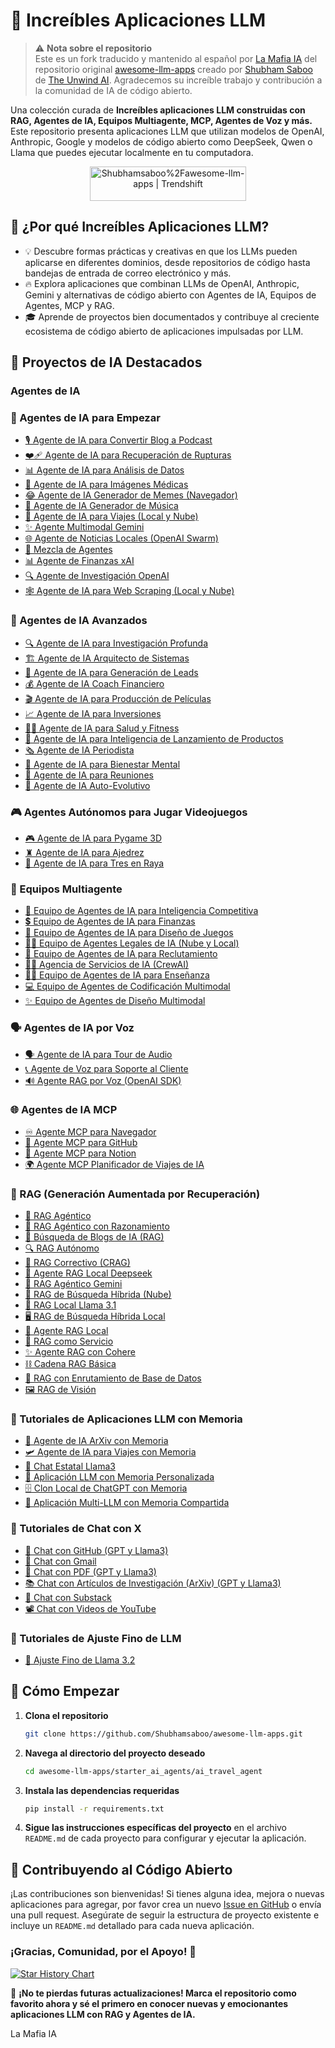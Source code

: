 # 🌟 Increíbles Aplicaciones LLM

> ⚠️ **Nota sobre el repositorio**  
> Este es un fork traducido y mantenido al español por [La Mafia IA](https://aimafia.substack.com/) del repositorio original [awesome-llm-apps](https://github.com/Shubhamsaboo/awesome-llm-apps) creado por [Shubham Saboo](https://x.com/Saboo_Shubham_) de [The Unwind AI](https://www.theunwindai.com/). Agradecemos su increíble trabajo y contribución a la comunidad de IA de código abierto.

Una colección curada de **Increíbles aplicaciones LLM construidas con RAG, Agentes de IA, Equipos Multiagente, MCP, Agentes de Voz y más.** Este repositorio presenta aplicaciones LLM que utilizan modelos de OpenAI, Anthropic, Google y modelos de código abierto como DeepSeek, Qwen o Llama que puedes ejecutar localmente en tu computadora.

<p align="center">
  <a href="https://trendshift.io/repositories/9876" target="_blank">
    <img src="https://trendshift.io/api/badge/repositories/9876" alt="Shubhamsaboo%2Fawesome-llm-apps | Trendshift" style="width: 250px; height: 55px;" />
  </a>
</p>

## 🤔 ¿Por qué Increíbles Aplicaciones LLM?

- 💡 Descubre formas prácticas y creativas en que los LLMs pueden aplicarse en diferentes dominios, desde repositorios de código hasta bandejas de entrada de correo electrónico y más.
- 🔥 Explora aplicaciones que combinan LLMs de OpenAI, Anthropic, Gemini y alternativas de código abierto con Agentes de IA, Equipos de Agentes, MCP y RAG.
- 🎓 Aprende de proyectos bien documentados y contribuye al creciente ecosistema de código abierto de aplicaciones impulsadas por LLM.

## 📂 Proyectos de IA Destacados

### Agentes de IA

### 🌱 Agentes de IA para Empezar

*   [🎙️ Agente de IA para Convertir Blog a Podcast](starter_ai_agents/ai_blog_to_podcast_agent/)
*   [❤️‍🩹 Agente de IA para Recuperación de Rupturas](starter_ai_agents/ai_breakup_recovery_agent/)
*   [📊 Agente de IA para Análisis de Datos](starter_ai_agents/ai_data_analysis_agent/)
*   [🩻 Agente de IA para Imágenes Médicas](starter_ai_agents/ai_medical_imaging_agent/)
*   [😂 Agente de IA Generador de Memes (Navegador)](starter_ai_agents/ai_meme_generator_agent_browseruse/)
*   [🎵 Agente de IA Generador de Música](starter_ai_agents/ai_music_generator_agent/)
*   [🛫 Agente de IA para Viajes (Local y Nube)](starter_ai_agents/ai_travel_agent/)
*   [✨ Agente Multimodal Gemini](starter_ai_agents/gemini_multimodal_agent_demo/)
*   [🌐 Agente de Noticias Locales (OpenAI Swarm)](starter_ai_agents/local_news_agent_openai_swarm/)
*   [🔄 Mezcla de Agentes](starter_ai_agents/mixture_of_agents/)
*   [📊 Agente de Finanzas xAI](starter_ai_agents/xai_finance_agent/)
*   [🔍 Agente de Investigación OpenAI](starter_ai_agents/opeani_research_agent/)
*   [🕸️ Agente de IA para Web Scraping (Local y Nube)](starter_ai_agents/web_scrapping_ai_agent/)

### 🚀 Agentes de IA Avanzados

*   [🔍 Agente de IA para Investigación Profunda](advanced_ai_agents/single_agent_apps/ai_deep_research_agent/)
*   [🏗️ Agente de IA Arquitecto de Sistemas](advanced_ai_agents/single_agent_apps/ai_system_architect_r1/)
*   [🎯 Agente de IA para Generación de Leads](advanced_ai_agents/single_agent_apps/ai_lead_generation_agent/)
*   [💰 Agente de IA Coach Financiero](advanced_ai_agents/multi_agent_apps/ai_financial_coach_agent/)
*   [🎬 Agente de IA para Producción de Películas](advanced_ai_agents/single_agent_apps/ai_movie_production_agent/)
*   [📈 Agente de IA para Inversiones](advanced_ai_agents/single_agent_apps/ai_investment_agent/)
*   [🏋️‍♂️ Agente de IA para Salud y Fitness](advanced_ai_agents/single_agent_apps/ai_health_fitness_agent/)
*   [🚀 Agente de IA para Inteligencia de Lanzamiento de Productos](advanced_ai_agents/multi_agent_apps/product_launch_intelligence_agent)
*   [🗞️ Agente de IA Periodista](advanced_ai_agents/single_agent_apps/ai_journalist_agent/)
*   [🧠 Agente de IA para Bienestar Mental](advanced_ai_agents/multi_agent_apps/ai_mental_wellbeing_agent/)
*   [📑 Agente de IA para Reuniones](advanced_ai_agents/single_agent_apps/ai_meeting_agent/)
*   [🧬 Agente de IA Auto-Evolutivo](advanced_ai_agents/multi_agent_apps/ai_Self-Evolving_agent/)

### 🎮 Agentes Autónomos para Jugar Videojuegos

*   [🎮 Agente de IA para Pygame 3D](advanced_ai_agents/autonomous_game_playing_agent_apps/ai_3dpygame_r1/)
*   [♜ Agente de IA para Ajedrez](advanced_ai_agents/autonomous_game_playing_agent_apps/ai_chess_agent/)
*   [🎲 Agente de IA para Tres en Raya](advanced_ai_agents/autonomous_game_playing_agent_apps/ai_tic_tac_toe_agent/)

### 🤝 Equipos Multiagente

*   [🧲 Equipo de Agentes de IA para Inteligencia Competitiva](advanced_ai_agents/multi_agent_apps/agent_teams/ai_competitor_intelligence_agent_team/)
*   [💲 Equipo de Agentes de IA para Finanzas](advanced_ai_agents/multi_agent_apps/agent_teams/ai_finance_agent_team/)
*   [🎨 Equipo de Agentes de IA para Diseño de Juegos](advanced_ai_agents/multi_agent_apps/agent_teams/ai_game_design_agent_team/)
*   [👨‍⚖️ Equipo de Agentes Legales de IA (Nube y Local)](advanced_ai_agents/multi_agent_apps/agent_teams/ai_legal_agent_team/)
*   [💼 Equipo de Agentes de IA para Reclutamiento](advanced_ai_agents/multi_agent_apps/agent_teams/ai_recruitment_agent_team/)
*   [👨‍💼 Agencia de Servicios de IA (CrewAI)](advanced_ai_agents/multi_agent_apps/agent_teams/ai_services_agency/)
*   [👨‍🏫 Equipo de Agentes de IA para Enseñanza](advanced_ai_agents/multi_agent_apps/agent_teams/ai_teaching_agent_team/)
*   [💻 Equipo de Agentes de Codificación Multimodal](advanced_ai_agents/multi_agent_apps/agent_teams/multimodal_coding_agent_team/)
*   [✨ Equipo de Agentes de Diseño Multimodal](advanced_ai_agents/multi_agent_apps/agent_teams/multimodal_design_agent_team/)

### 🗣️ Agentes de IA por Voz

*   [🗣️ Agente de IA para Tour de Audio](voice_ai_agents/ai_audio_tour_agent/)
*   [📞 Agente de Voz para Soporte al Cliente](voice_ai_agents/customer_support_voice_agent/)
*   [🔊 Agente RAG por Voz (OpenAI SDK)](voice_ai_agents/voice_rag_openaisdk/)


### 🌐 Agentes de IA MCP

*   [♾️ Agente MCP para Navegador](mcp_ai_agents/browser_mcp_agent/)
*   [🐙 Agente MCP para GitHub](mcp_ai_agents/github_mcp_agent/)
*   [📑 Agente MCP para Notion](mcp_ai_agents/notion_mcp_agent)
*   [🌍 Agente MCP Planificador de Viajes de IA](mcp_ai_agents/ai_travel_planner_mcp_agent_team)

### 📀 RAG (Generación Aumentada por Recuperación)
*   [🔗 RAG Agéntico](rag_tutorials/agentic_rag/)
*   [🧐 RAG Agéntico con Razonamiento](rag_tutorials/agentic_rag_with_reasoning/)
*   [📰 Búsqueda de Blogs de IA (RAG)](rag_tutorials/ai_blog_search/)
*   [🔍 RAG Autónomo](rag_tutorials/autonomous_rag/)
*   [🔄 RAG Correctivo (CRAG)](rag_tutorials/corrective_rag/)
*   [🐋 Agente RAG Local Deepseek](rag_tutorials/deepseek_local_rag_agent/)
*   [🤔 RAG Agéntico Gemini](rag_tutorials/gemini_agentic_rag/)
*   [👀 RAG de Búsqueda Híbrida (Nube)](rag_tutorials/hybrid_search_rag/)
*   [🔄 RAG Local Llama 3.1](rag_tutorials/llama3.1_local_rag/)
*   [🖥️ RAG de Búsqueda Híbrida Local](rag_tutorials/local_hybrid_search_rag/)
*   [🦙 Agente RAG Local](rag_tutorials/local_rag_agent/)
*   [🧩 RAG como Servicio](rag_tutorials/rag-as-a-service/)
*   [✨ Agente RAG con Cohere](rag_tutorials/rag_agent_cohere/)
*   [⛓️ Cadena RAG Básica](rag_tutorials/rag_chain/)
*   [📠 RAG con Enrutamiento de Base de Datos](rag_tutorials/rag_database_routing/)
*   [🖼️ RAG de Visión](rag_tutorials/vision_rag/)

### 💾 Tutoriales de Aplicaciones LLM con Memoria

*   [💾 Agente de IA ArXiv con Memoria](advanced_llm_apps/llm_apps_with_memory_tutorials/ai_arxiv_agent_memory/)
*   [🛩️ Agente de IA para Viajes con Memoria](advanced_llm_apps/llm_apps_with_memory_tutorials/ai_travel_agent_memory/)
*   [💬 Chat Estatal Llama3](advanced_llm_apps/llm_apps_with_memory_tutorials/llama3_stateful_chat/)
*   [📝 Aplicación LLM con Memoria Personalizada](advanced_llm_apps/llm_apps_with_memory_tutorials/llm_app_personalized_memory/)
*   [🗄️ Clon Local de ChatGPT con Memoria](advanced_llm_apps/llm_apps_with_memory_tutorials/local_chatgpt_with_memory/)
*   [🧠 Aplicación Multi-LLM con Memoria Compartida](advanced_llm_apps/llm_apps_with_memory_tutorials/multi_llm_memory/)


### 💬 Tutoriales de Chat con X

*   [💬 Chat con GitHub (GPT y Llama3)](advanced_llm_apps/chat_with_X_tutorials/chat_with_github/)
*   [📨 Chat con Gmail](advanced_llm_apps/chat_with_X_tutorials/chat_with_gmail/)
*   [📄 Chat con PDF (GPT y Llama3)](advanced_llm_apps/chat_with_X_tutorials/chat_with_pdf/)
*   [📚 Chat con Artículos de Investigación (ArXiv) (GPT y Llama3)](advanced_llm_apps/chat_with_X_tutorials/chat_with_research_papers/)
*   [📝 Chat con Substack](advanced_llm_apps/chat_with_X_tutorials/chat_with_substack/)
*   [📽️ Chat con Videos de YouTube](advanced_llm_apps/chat_with_X_tutorials/chat_with_youtube_videos/)

### 🔧 Tutoriales de Ajuste Fino de LLM

*   [🔧 Ajuste Fino de Llama 3.2](advanced_llm_apps/llm_finetuning_tutorials/llama3.2_finetuning/)

## 🚀 Cómo Empezar

1. **Clona el repositorio**

    ```bash 
    git clone https://github.com/Shubhamsaboo/awesome-llm-apps.git 
    ```

2. **Navega al directorio del proyecto deseado**

    ```bash 
    cd awesome-llm-apps/starter_ai_agents/ai_travel_agent
    ```

3. **Instala las dependencias requeridas**

    ```bash
    pip install -r requirements.txt
    ```

4. **Sigue las instrucciones específicas del proyecto** en el archivo `README.md` de cada proyecto para configurar y ejecutar la aplicación.

## 🤝 Contribuyendo al Código Abierto

¡Las contribuciones son bienvenidas! Si tienes alguna idea, mejora o nuevas aplicaciones para agregar, por favor crea un nuevo [Issue en GitHub](https://github.com/Shubhamsaboo/awesome-llm-apps/issues) o envía una pull request. Asegúrate de seguir la estructura de proyecto existente e incluye un `README.md` detallado para cada nueva aplicación.

### ¡Gracias, Comunidad, por el Apoyo! 🙏

[![Star History Chart](https://api.star-history.com/svg?repos=Shubhamsaboo/awesome-llm-apps&type=Date)](https://star-history.com/#Shubhamsaboo/awesome-llm-apps&Date)

🌟 **¡No te pierdas futuras actualizaciones! Marca el repositorio como favorito ahora y sé el primero en conocer nuevas y emocionantes aplicaciones LLM con RAG y Agentes de IA.**

La Mafia IA